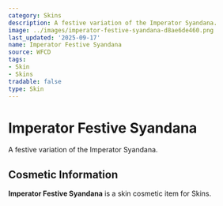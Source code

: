 ```yaml
---
category: Skins
description: A festive variation of the Imperator Syandana.
image: ../images/imperator-festive-syandana-d8ae6de460.png
last_updated: '2025-09-17'
name: Imperator Festive Syandana
source: WFCD
tags:
- Skin
- Skins
tradable: false
type: Skin
---
```


# Imperator Festive Syandana

A festive variation of the Imperator Syandana.

## Cosmetic Information

**Imperator Festive Syandana** is a skin cosmetic item for Skins.

